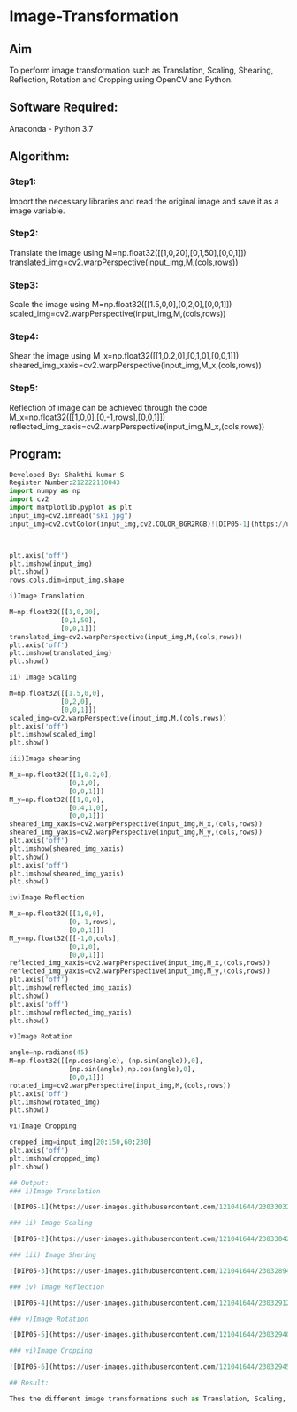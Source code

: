 # Image-Transformation
## Aim
To perform image transformation such as Translation, Scaling, Shearing, Reflection, Rotation and Cropping using OpenCV and Python.

## Software Required:
Anaconda - Python 3.7

## Algorithm:
### Step1:
Import the necessary libraries and read the original image and save it as a image variable.

### Step2:
Translate the image using M=np.float32([[1,0,20],[0,1,50],[0,0,1]]) translated_img=cv2.warpPerspective(input_img,M,(cols,rows))

### Step3:
Scale the image using M=np.float32([[1.5,0,0],[0,2,0],[0,0,1]]) scaled_img=cv2.warpPerspective(input_img,M,(cols,rows))

### Step4:
Shear the image using M_x=np.float32([[1,0.2,0],[0,1,0],[0,0,1]]) sheared_img_xaxis=cv2.warpPerspective(input_img,M_x,(cols,rows))

### Step5:
Reflection of image can be achieved through the code M_x=np.float32([[1,0,0],[0,-1,rows],[0,0,1]]) reflected_img_xaxis=cv2.warpPerspective(input_img,M_x,(cols,rows))

## Program:
```python
Developed By: Shakthi kumar S
Register Number:212222110043
import numpy as np
import cv2
import matplotlib.pyplot as plt
input_img=cv2.imread("sk1.jpg")
input_img=cv2.cvtColor(input_img,cv2.COLOR_BGR2RGB)![DIP05-1](https://user-images.githubusercontent.com/121041644/230330081-8ed64e92-2d84-4a7c-bb54-ef299021fe8f.png)![DIP05-1](https://user-images.githubusercontent.com/121041644/230330128-9e5182a2-96e7-43cb-b1ae-8c3648a414c9.png)![DIP05-1](https://user-images.githubusercontent.com/121041644/230330157-3d68d13f-9c1e-4820-be1c-eb20db8ba78d.png)



plt.axis('off')
plt.imshow(input_img)
plt.show()
rows,cols,dim=input_img.shape

i)Image Translation

M=np.float32([[1,0,20],
             [0,1,50],
             [0,0,1]])
translated_img=cv2.warpPerspective(input_img,M,(cols,rows))
plt.axis('off')
plt.imshow(translated_img)
plt.show()

ii) Image Scaling

M=np.float32([[1.5,0,0],
             [0,2,0],
             [0,0,1]])
scaled_img=cv2.warpPerspective(input_img,M,(cols,rows))
plt.axis('off')
plt.imshow(scaled_img)
plt.show()

iii)Image shearing

M_x=np.float32([[1,0.2,0],
               [0,1,0],
               [0,0,1]])
M_y=np.float32([[1,0,0],
               [0.4,1,0],
               [0,0,1]])
sheared_img_xaxis=cv2.warpPerspective(input_img,M_x,(cols,rows))
sheared_img_yaxis=cv2.warpPerspective(input_img,M_y,(cols,rows))
plt.axis('off')
plt.imshow(sheared_img_xaxis)
plt.show()
plt.axis('off')
plt.imshow(sheared_img_yaxis)
plt.show()

iv)Image Reflection

M_x=np.float32([[1,0,0],
               [0,-1,rows],
               [0,0,1]])
M_y=np.float32([[-1,0,cols],
               [0,1,0],
               [0,0,1]])
reflected_img_xaxis=cv2.warpPerspective(input_img,M_x,(cols,rows))
reflected_img_yaxis=cv2.warpPerspective(input_img,M_y,(cols,rows))
plt.axis('off')
plt.imshow(reflected_img_xaxis)
plt.show()
plt.axis('off')
plt.imshow(reflected_img_yaxis)
plt.show()

v)Image Rotation

angle=np.radians(45)
M=np.float32([[np.cos(angle),-(np.sin(angle)),0],
               [np.sin(angle),np.cos(angle),0],
               [0,0,1]])
rotated_img=cv2.warpPerspective(input_img,M,(cols,rows))
plt.axis('off')
plt.imshow(rotated_img)
plt.show()

vi)Image Cropping

cropped_img=input_img[20:150,60:230]
plt.axis('off')
plt.imshow(cropped_img)
plt.show()

## Output:
### i)Image Translation

![DIP05-1](https://user-images.githubusercontent.com/121041644/230330325-3745a382-a3e5-4c98-8149-00b820e2e703.png)

### ii) Image Scaling

![DIP05-2](https://user-images.githubusercontent.com/121041644/230330426-c06275be-a2fe-4628-b255-8864f458ba4c.png)

### iii) Image Shering

![DIP05-3](https://user-images.githubusercontent.com/121041644/230328946-41c5d1f1-81eb-48ef-88ea-6ffceab2f576.png)

### iv) Image Reflection

![DIP05-4](https://user-images.githubusercontent.com/121041644/230329129-a78960e0-8e92-4b53-8268-2d22a1cc9157.png)

### v)Image Rotation

![DIP05-5](https://user-images.githubusercontent.com/121041644/230329405-28c09a44-a78b-480b-92dd-3ccdc4c2af60.png)

### vi)Image Cropping

![DIP05-6](https://user-images.githubusercontent.com/121041644/230329458-1f03d765-fc68-45d3-9d42-3c9e1b46651d.png)

## Result: 

Thus the different image transformations such as Translation, Scaling, Shearing, Reflection, Rotation and Cropping are done using OpenCV and python programming.
